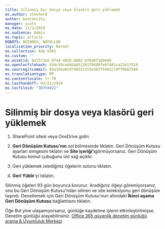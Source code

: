```yaml
---
title: Silinmiş bir dosya veya klasörü geri yüklemek
ms.author: stevhord
author: bentoncity
manager: scotv
ms.date: 11/1/2018
ms.audience: Admin
ms.topic: article
ROBOTS: NOINDEX, NOFOLLOW
localization_priority: Normal
ms.collection: Adm_O365
ms.custom: ''
ms.assetid: ba1573a5-9f44-482b-8082-6f648f169449
ms.openlocfilehash: 93dc59ce44dab51281f0480fe0f401ca22e1f519
ms.sourcegitcommit: 03a156a9c9740521155a30775492c7dff0982588
ms.translationtype: MT
ms.contentlocale: tr-TR
ms.lasthandoff: 03/22/2019
ms.locfileid: "30754922"
---
```

# <a name="restore-a-deleted-file-or-folder"></a>Silinmiş bir dosya veya klasörü geri yüklemek

1. SharePoint sitesi veya OneDrive gidin.
    
2. **Geri Dönüşüm Kutusu'nın** sol bölmesinde tıklatın. Geri Dönüşüm Kutusu ayarları simgesini tıklatın ve **Site içeriği'ı**görmüyorsanız. Geri Dönüşüm Kutusu komut çubuğunu üst sağ açıktır.
    
3. Geri yüklemek istediğiniz öğelerin solunu tıklatın.
    
4. **Geri Yükle**'yi tıklatın.
    
Silinmiş öğeleri 93 gün boyunca korunur. Aradığınız öğeyi göremiyorsanız, onu bu Geri Dönüşüm Kutusu'ndan silinen ve site koleksiyonu geri dönüşüm taşındı. Denetlemek için Geri Dönüşüm Kutusu'nun altındaki **İkinci aşama Geri Dönüşüm Kutusu** bağlantısını tıklatın. 
  
Öğe Bul yine ulaşamıyorsanız, günlüğe kaydetme işlemi etkinleştirilmişse, Denetim günlüğü arayabilirsiniz. [Office 365 güvenlik denetim günlüğü arama &amp; Uyumluluk Merkezi](https://support.office.com/article/0d4d0f35-390b-4518-800e-0c7ec95e946c.aspx)
  

